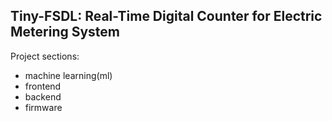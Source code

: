 ## Tiny-FSDL: Real-Time Digital Counter for Electric Metering System


Project  sections:
-  machine  learning(ml)
-  frontend
-  backend
-  firmware
